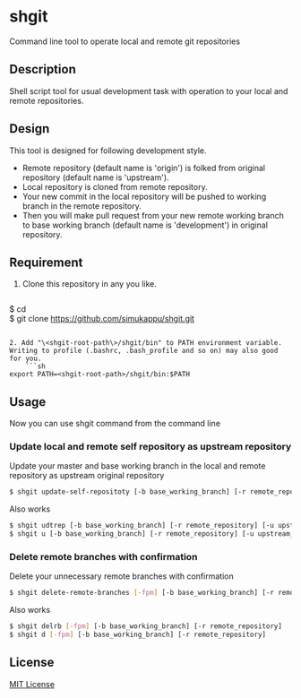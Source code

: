 # shgit
Command line tool to operate local and remote git repositories

## Description
Shell script tool for usual development task with operation to your local and remote repositories.  

## Design
This tool is designed for following development style.
* Remote repository (default name is 'origin') is folked from original repository (default name is 'upstream').
* Local repository is cloned from remote repository.
* Your new commit in the local repository will be pushed to working branch in the remote repository.
* Then you will make pull request from your new remote working branch to base working branch (default name is 'development') in original repository.

## Requirement
1. Clone this repository in any <shgit-root-path> you like.
    ```sh
$ cd <shgit-root-path>  
$ git clone https://github.com/simukappu/shgit.git
```

2. Add "\<shgit-root-path\>/shgit/bin" to PATH environment variable.  
Writing to profile (.bashrc, .bash_profile and so on) may also good for you. 
    ```sh
export PATH=<shgit-root-path>/shgit/bin:$PATH
```

## Usage
Now you can use shgit command from the command line

### Update local and remote self repository as upstream repository
Update your master and base working branch in the local and remote repository as upstream original repository
```sh
$ shgit update-self-repositoty [-b base_working_branch] [-r remote_repository] [-u upstream_repository]
```
Also works
```sh
$ shgit udtrep [-b base_working_branch] [-r remote_repository] [-u upstream_repository]
$ shgit u [-b base_working_branch] [-r remote_repository] [-u upstream_repository]
```

### Delete remote branches with confirmation
Delete your unnecessary remote branches with confirmation
```sh
$ shgit delete-remote-branches [-fpm] [-b base_working_branch] [-r remote_repository]
``` 
Also works
```sh
$ shgit delrb [-fpm] [-b base_working_branch] [-r remote_repository]
$ shgit d [-fpm] [-b base_working_branch] [-r remote_repository]
```

## License
[MIT License](https://github.com/simukappu/shgit/blob/master/LICENSE)

